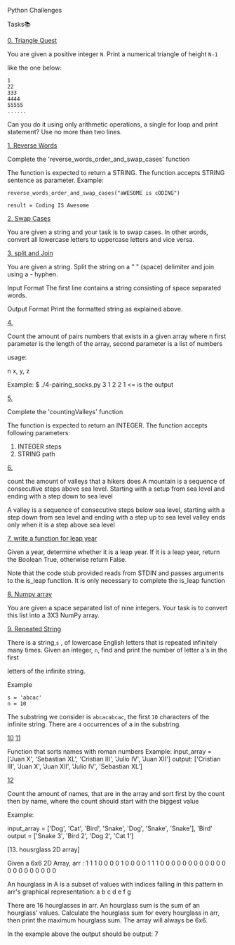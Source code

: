  Python Challenges

Tasks:books:

[0. Triangle Quest](https://github.com/erikaosgue/python_challenges/blob/master/0-triangle_quest.py)

You are given a positive integer `N`. Print a numerical triangle of height `N-1`

like the one below:

    1
    22
    333
    4444
    55555
    ......

Can you do it using only arithmetic operations, a single for loop and print statement?
Use no more than two lines. 

[1. Reverse Words](https://github.com/erikaosgue/python_challenges/blob/master/1-reverse_words_and_swap_cases.py)
 
Complete the 'reverse_words_order_and_swap_cases' function

The function is expected to return a STRING.
The function accepts STRING sentence as parameter.
Example:
    
    reverse_words_order_and_swap_cases("aWESOME is cODING")
    
    result = Coding IS Awesome


[2. Swap Cases](https://github.com/erikaosgue/python_challenges/blob/master/2-swap_case.py)

You are given a string and your task is to swap cases. In other words, convert all lowercase letters to uppercase letters and vice versa.

[3. split and Join](https://github.com/erikaosgue/python_challenges/blob/master/3-split_and_join_str.py)

You are given a string. Split the string on a " " (space) delimiter and join using a - hyphen.

Input Format
The first line contains a string consisting of space separated words.

Output Format
Print the formatted string as explained above.

[4.](https://github.com/erikaosgue/python_challenges/blob/master/4-pairing_socks.py)

Count the amount of pairs numbers that exists in a given array
where n first parameter is the length of the array, second parameter is a list of numbers

usage:

n
x, y, z

Example:
$ ./4-pairing_socks.py
3
1 2 2
1 <= is the output



[5.](https://github.com/erikaosgue/python_challenges/blob/master/5-counting_valleys.py)
 
Complete the 'countingValleys' function

The function is expected to return an INTEGER.
The function accepts following parameters:
1. INTEGER steps
2. STRING path

[6.](https://github.com/erikaosgue/python_challenges/blob/master/6-jumping_on_the_clouds.py)

count the amount of valleys that a hikers does
A mountain is a sequence of consecutive steps above sea level. Starting with a setup from sea level and ending with a step down to sea level

A valley is a sequence of consecutive steps below sea level, starting with a step down from sea level and ending with a step up to sea level
valley ends only when it is a step above sea level 

[7. write a function for leap year](https://github.com/erikaosgue/python_challenges/blob/master/7-write_a_function.py)

Given a year, determine whether it is a leap year. If it is a leap year, return the Boolean True, otherwise return False.

Note that the code stub provided reads from STDIN and passes arguments to the is_leap function. It is only necessary to complete the is_leap function

[8. Numpy array](https://github.com/erikaosgue/python_challenges/blob/master/8-numpyt_array.py)

You are given a space separated list of nine integers. Your task is to convert this list into a 3X3 NumPy array. 

[9. Repeated String](https://github.com/erikaosgue/python_challenges/blob/master/9-repeated_string.py)

There is a string,`s` , of lowercase English letters that is repeated infinitely many times. Given an integer, `n`, find and print the number of letter a's in the first

letters of the infinite string.

Example

    s = 'abcac'
    n = 10

The substring we consider is `abcacabcac`, the first `10` characters of the infinite string. There are `4` occurrences of a in the substring. 

[10](https://github.com/erikaosgue/python_challenges/blob/master/10-parallel_processing.py)
[11](https://github.com/erikaosgue/python_challenges/blob/master/11-sort_roman_numbers.py)

Function that sorts names with roman numbers
Example:
input_array = ['Juan X', 'Sebastian XL', 'Cristian III', 'Julio IV', 'Juan XII']
output: ['Cristian III', 'Juan X', 'Juan XII', 'Julio IV', 'Sebastian XL']

[12](https://github.com/erikaosgue/python_challenges/blob/master/12-sort_transaction.py)

Count the amount of names, that are in the array and sort first by the count then by name, where the count should start with the biggest value

Example:

input_array = ['Dog', 'Cat', 'Bird', 'Snake', 'Dog', 'Snake', 'Snake'], 'Bird'
output = ['Snake 3', 'Bird 2', 'Dog 2', 'Cat 1']


[13. housrglass 2D array]

Given a 6x6 2D Array, arr :
    1 1 1 0 0 0
    0 1 0 0 0 0
    1 1 1 0 0 0
    0 0 0 0 0 0
    0 0 0 0 0 0
    0 0 0 0 0 0

An hourglass in A is a subset of values with indices falling in this pattern in  arr's graphical representation:
    a b c
      d
    e f g

There are 16 hourglasses in arr. An hourglass sum is the sum of an hourglass' values. Calculate the hourglass sum for every hourglass in arr, then print the maximum hourglass sum. The array will always be 6x6.

In the example above the output should be
output:
    7

